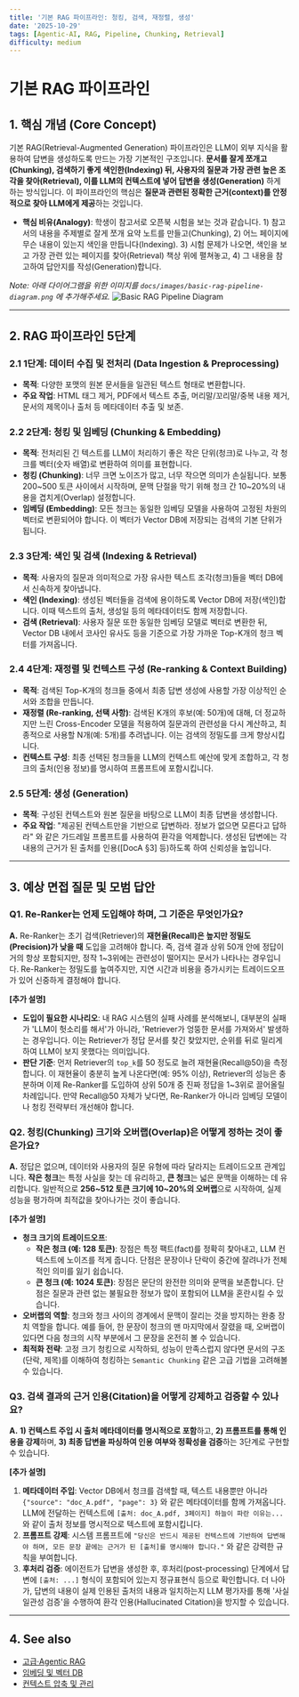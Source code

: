 ```yaml
---
title: '기본 RAG 파이프라인: 청킹, 검색, 재정렬, 생성'
date: '2025-10-29'
tags: [Agentic-AI, RAG, Pipeline, Chunking, Retrieval]
difficulty: medium
---
```


# 기본 RAG 파이프라인

## 1. 핵심 개념 (Core Concept)

기본 RAG(Retrieval-Augmented Generation) 파이프라인은 LLM이 외부 지식을 활용하여 답변을 생성하도록 만드는 가장 기본적인 구조입니다. **문서를 잘게 쪼개고(Chunking), 검색하기 좋게 색인한(Indexing) 뒤, 사용자의 질문과 가장 관련 높은 조각을 찾아(Retrieval), 이를 LLM의 컨텍스트에 넣어 답변을 생성(Generation)** 하게 하는 방식입니다. 이 파이프라인의 핵심은 **질문과 관련된 정확한 근거(context)를 안정적으로 찾아 LLM에게 제공**하는 것입니다.

- **핵심 비유(Analogy)**: 학생이 참고서로 오픈북 시험을 보는 것과 같습니다. 1) 참고서의 내용을 주제별로 잘게 쪼개 요약 노트를 만들고(Chunking), 2) 어느 페이지에 무슨 내용이 있는지 색인을 만듭니다(Indexing). 3) 시험 문제가 나오면, 색인을 보고 가장 관련 있는 페이지를 찾아(Retrieval) 책상 위에 펼쳐놓고, 4) 그 내용을 참고하여 답안지를 작성(Generation)합니다.

*Note: 아래 다이어그램을 위한 이미지를 `docs/images/basic-rag-pipeline-diagram.png` 에 추가해주세요.*
![Basic RAG Pipeline Diagram](../../images/basic-rag-pipeline-diagram.png)

______________________________________________________________________

## 2. RAG 파이프라인 5단계

### 2.1 1단계: 데이터 수집 및 전처리 (Data Ingestion & Preprocessing)

- **목적**: 다양한 포맷의 원본 문서들을 일관된 텍스트 형태로 변환합니다.
- **주요 작업**: HTML 태그 제거, PDF에서 텍스트 추출, 머리말/꼬리말/중복 내용 제거, 문서의 제목이나 출처 등 메타데이터 추출 및 보존.

### 2.2 2단계: 청킹 및 임베딩 (Chunking & Embedding)

- **목적**: 전처리된 긴 텍스트를 LLM이 처리하기 좋은 작은 단위(청크)로 나누고, 각 청크를 벡터(숫자 배열)로 변환하여 의미를 표현합니다.
- **청킹 (Chunking)**: 너무 크면 노이즈가 많고, 너무 작으면 의미가 손실됩니다. 보통 200~500 토큰 사이에서 시작하며, 문맥 단절을 막기 위해 청크 간 10~20%의 내용을 겹치게(Overlap) 설정합니다.
- **임베딩 (Embedding)**: 모든 청크는 동일한 임베딩 모델을 사용하여 고정된 차원의 벡터로 변환되어야 합니다. 이 벡터가 Vector DB에 저장되는 검색의 기본 단위가 됩니다.

### 2.3 3단계: 색인 및 검색 (Indexing & Retrieval)

- **목적**: 사용자의 질문과 의미적으로 가장 유사한 텍스트 조각(청크)들을 벡터 DB에서 신속하게 찾아냅니다.
- **색인 (Indexing)**: 생성된 벡터들을 검색에 용이하도록 Vector DB에 저장(색인)합니다. 이때 텍스트의 출처, 생성일 등의 메타데이터도 함께 저장합니다.
- **검색 (Retrieval)**: 사용자 질문 또한 동일한 임베딩 모델로 벡터로 변환한 뒤, Vector DB 내에서 코사인 유사도 등을 기준으로 가장 가까운 Top-K개의 청크 벡터를 가져옵니다.

### 2.4 4단계: 재정렬 및 컨텍스트 구성 (Re-ranking & Context Building)

- **목적**: 검색된 Top-K개의 청크들 중에서 최종 답변 생성에 사용할 가장 이상적인 순서와 조합을 만듭니다.
- **재정렬 (Re-ranking, 선택 사항)**: 검색된 K개의 후보(예: 50개)에 대해, 더 정교하지만 느린 Cross-Encoder 모델을 적용하여 질문과의 관련성을 다시 계산하고, 최종적으로 사용할 N개(예: 5개)를 추려냅니다. 이는 검색의 정밀도를 크게 향상시킵니다.
- **컨텍스트 구성**: 최종 선택된 청크들을 LLM의 컨텍스트 예산에 맞게 조합하고, 각 청크의 출처(인용 정보)를 명시하여 프롬프트에 포함시킵니다.

### 2.5 5단계: 생성 (Generation)

- **목적**: 구성된 컨텍스트와 원본 질문을 바탕으로 LLM이 최종 답변을 생성합니다.
- **주요 작업**: "제공된 컨텍스트만을 기반으로 답변하라. 정보가 없으면 모른다고 답하라" 와 같은 가드레일 프롬프트를 사용하여 환각을 억제합니다. 생성된 답변에는 각 내용의 근거가 된 출처를 인용(\[DocA §3\] 등)하도록 하여 신뢰성을 높입니다.

______________________________________________________________________

## 3. 예상 면접 질문 및 모범 답안

### Q1. Re-Ranker는 언제 도입해야 하며, 그 기준은 무엇인가요?

**A.** Re-Ranker는 초기 검색(Retriever)의 **재현율(Recall)은 높지만 정밀도(Precision)가 낮을 때** 도입을 고려해야 합니다. 즉, 검색 결과 상위 50개 안에 정답이 거의 항상 포함되지만, 정작 1~3위에는 관련성이 떨어지는 문서가 나타나는 경우입니다. Re-Ranker는 정밀도를 높여주지만, 지연 시간과 비용을 증가시키는 트레이드오프가 있어 신중하게 결정해야 합니다.

**\[추가 설명\]**

- **도입이 필요한 시나리오**: 내 RAG 시스템의 실패 사례를 분석해보니, 대부분의 실패가 'LLM이 헛소리를 해서'가 아니라, 'Retriever가 엉뚱한 문서를 가져와서' 발생하는 경우입니다. 이는 Retriever가 정답 문서를 찾긴 찾았지만, 순위를 뒤로 밀리게 하여 LLM이 보지 못했다는 의미입니다.
- **판단 기준**: 먼저 Retriever의 `top_k`를 50 정도로 늘려 재현율(Recall@50)을 측정합니다. 이 재현율이 충분히 높게 나온다면(예: 95% 이상), Retriever의 성능은 충분하며 이제 Re-Ranker를 도입하여 상위 50개 중 진짜 정답을 1~3위로 끌어올릴 차례입니다. 만약 Recall@50 자체가 낮다면, Re-Ranker가 아니라 임베딩 모델이나 청킹 전략부터 개선해야 합니다.

### Q2. 청킹(Chunking) 크기와 오버랩(Overlap)은 어떻게 정하는 것이 좋은가요?

**A.** 정답은 없으며, 데이터와 사용자의 질문 유형에 따라 달라지는 트레이드오프 관계입니다. **작은 청크**는 특정 사실을 찾는 데 유리하고, **큰 청크**는 넓은 문맥을 이해하는 데 유리합니다. 일반적으로 **256~512 토큰 크기에 10~20%의 오버랩**으로 시작하여, 실제 성능을 평가하며 최적값을 찾아나가는 것이 좋습니다.

**\[추가 설명\]**

- **청크 크기의 트레이드오프**:
  - **작은 청크 (예: 128 토큰)**: 장점은 특정 팩트(fact)를 정확히 찾아내고, LLM 컨텍스트에 노이즈를 적게 줍니다. 단점은 문장이나 단락이 중간에 잘려나가 전체적인 의미를 잃기 쉽습니다.
  - **큰 청크 (예: 1024 토큰)**: 장점은 문단의 완전한 의미와 문맥을 보존합니다. 단점은 질문과 관련 없는 불필요한 정보가 많이 포함되어 LLM을 혼란시킬 수 있습니다.
- **오버랩의 역할**: 청크와 청크 사이의 경계에서 문맥이 잘리는 것을 방지하는 완충 장치 역할을 합니다. 예를 들어, 한 문장이 청크의 맨 마지막에서 잘렸을 때, 오버랩이 있다면 다음 청크의 시작 부분에서 그 문장을 온전히 볼 수 있습니다.
- **최적화 전략**: 고정 크기 청킹으로 시작하되, 성능이 만족스럽지 않다면 문서의 구조(단락, 제목)를 이해하여 청킹하는 `Semantic Chunking` 같은 고급 기법을 고려해볼 수 있습니다.

### Q3. 검색 결과의 근거 인용(Citation)을 어떻게 강제하고 검증할 수 있나요?

**A.** **1) 컨텍스트 주입 시 출처 메타데이터를 명시적으로 포함**하고, **2) 프롬프트를 통해 인용을 강제**하며, **3) 최종 답변을 파싱하여 인용 여부와 정확성을 검증**하는 3단계로 구현할 수 있습니다.

**\[추가 설명\]**

1. **메타데이터 주입**: Vector DB에서 청크를 검색할 때, 텍스트 내용뿐만 아니라 `{"source": "doc_A.pdf", "page": 3}` 와 같은 메타데이터를 함께 가져옵니다. LLM에 전달하는 컨텍스트에 `[출처: doc_A.pdf, 3페이지] 하늘이 파란 이유는...` 와 같이 출처 정보를 명시적으로 텍스트에 포함시킵니다.
1. **프롬프트 강제**: 시스템 프롬프트에 `"당신은 반드시 제공된 컨텍스트에 기반하여 답변해야 하며, 모든 문장 끝에는 근거가 된 [출처]를 명시해야 합니다."` 와 같은 강력한 규칙을 부여합니다.
1. **후처리 검증**: 에이전트가 답변을 생성한 후, 후처리(post-processing) 단계에서 답변에 `[출처: ...]` 형식이 포함되어 있는지 정규표현식 등으로 확인합니다. 더 나아가, 답변의 내용이 실제 인용된 출처의 내용과 일치하는지 LLM 평가자를 통해 '사실 일관성 검증'을 수행하여 환각 인용(Hallucinated Citation)을 방지할 수 있습니다.

______________________________________________________________________

## 4. See also

- [고급·Agentic RAG](./advanced-agentic-rag.md)
- [임베딩 및 벡터 DB](./embeddings-and-vector-dbs.md)
- [컨텍스트 압축 및 관리](../5-2-%EB%A9%94%EB%AA%A8%EB%A6%AC-and-%EC%BB%A8%ED%85%8D%EC%8A%A4%ED%8A%B8-%EA%B4%80%EB%A6%AC/context-compression-management.md)
